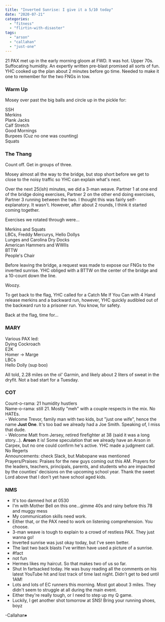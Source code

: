 ```yaml
---
title: "Inverted Sunrise: I give it a 5/10 today"
date: "2020-07-21"
categories: 
  - "fitness"
  - "flirtin-with-disaster"
tags: 
  - "arson"
  - "callahan"
  - "just-one"
---
```


21 PAX met up in the early morning gloom at FWD. It was hot. Upper 70s. Suffocating humidity. An expertly written pre-blast promised all sorts of fun. YHC cooked up the plan about 2 minutes before go time. Needed to make it one to remember for the two FNGs in tow.

### Warm Up

Mosey over past the big balls and circle up in the pickle for:

SSH  
Merkins  
Plank Jacks  
Calf Stretch  
Good Mornings  
Burpees (Cuz no one was counting)  
Squats

### The Thang

Count off. Get in groups of three.

Mosey almost all the way to the bridge, but stop short before we get to close to the noisy traffic so YHC can explain what's next.

Over the next 25(ish) minutes, we did a 3-man weave. Partner 1 at one end of the bridge doing exercises, Partner 2 on the other end doing exercises, Partner 3 running between the two. I thought this was fairly self-explanatory. It wasn't. However, after about 2 rounds, I think it started coming together.

Exercises we rotated through were...

Merkins and Squats  
LBCs, Freddy Mercurys, Hello Dollys  
Lunges and Carolina Dry Docks  
American Hammers and WWIIs  
BTTW  
People's Chair

Before leaving the bridge, a request was made to expose our FNGs to the inverted sunrise. YHC obliged with a BTTW on the center of the bridge and a 10-count down the line.

Woozy.

To get back to the flag, YHC called for a Catch Me If You Can with 4 Hand release merkins and a backward run, however, YHC quickly audibled out of the backward run to a prisoner run. You know, for safety.

Back at the flag, time for...

### MARY

Various PAX led:  
Dying Cockroach  
E2K  
Homer -> Marge  
LBCs  
Hello Dolly (sup boo)

All told, 2.28 miles on the ol' Garmin, and likely about 2 liters of sweat in the dryfit. Not a bad start for a Tuesday.

### COT

Count-o-rama: 21 humidity hustlers  
Name-o-rama: still 21. Mostly "meh" with a couple respects in the mix. No HATEs.  
\- Welcome Trevor, family man with two kids, but "just one wife", hence the name **Just One**. It's too bad we already had a Joe Smith. Speaking of, I miss that dude.  
\- Welcome Matt from Jersey, retired firefighter at 38 (said it was a long story...). **Arson** it is! Some speculation that we already have an Arson in Carpex, but no one could confirm he's active. YHC made a judgment call. No Regerts  
Announcements: check Slack, but Mabopane was mentioned  
Prayers/Praises: Praises for the new guys coming out this AM. Prayers for the leaders, teachers, principals, parents, and students who are impacted by the counties' decisions on the upcoming school year. Thank the sweet Lord above that I don't yet have school aged kids.

### NMS

- It's too damned hot at 0530
- I'm with Mother Bell on this one...gimme 40s and rainy before this 78 and muggy mess
- My communication skills need work. 
- Either that, or the PAX need to work on listening comprehension. You choose.
- 3-man weave is tough to explain to a crowd of restless PAX. They just wanna go!
- Inverted sunrise was just okay today, but I've seen better.
- The last two back blasts I've written have used a picture of a sunrise. 
- #fact
- not fun 
- Hermes likes my haircut. So that makes two of us so far.
- Shut In fartsacked today. He was busy reading all the comments on his latest YouTube hit and lost track of time last night. Didn't get to bed until 1AM!
- Lots and lots of EC runners this morning. Most got about 3 miles. They didn't seem to struggle at all during the main event. 
- Either they're really tough, or I need to step up my Q game. 
- Luckily, I get another shot tomorrow at SNS! Bring your running shoes, boyz

\-Callahan♦
